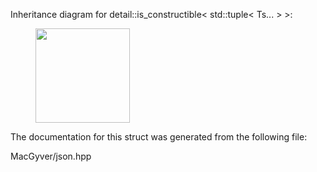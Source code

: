 <div id="structdetail_1_1is__constructible_3_01std_1_1tuple_3_01_ts_8_8_8_01_4_01_4">

</div>

<span id="structdetail_1_1is__constructible_3_01std_1_1tuple_3_01_ts_8_8_8_01_4_01_4"
label="structdetail_1_1is__constructible_3_01std_1_1tuple_3_01_ts_8_8_8_01_4_01_4"></span>
Inheritance diagram for detail::is_constructible$<$ std::tuple$<$ Ts...
$>$ $>$:

<figure>
<div class="center">
<img
src="structdetail_1_1is__constructible_3_01std_1_1tuple_3_01_ts_8_8_8_01_4_01_4"
style="height:4cm" />
</div>
</figure>

The documentation for this struct was generated from the following file:

<div class="DoxyCompactItemize">

MacGyver/json.hpp

</div>
